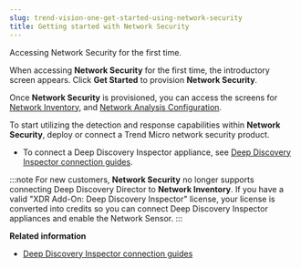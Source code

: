 ```yaml
---
slug: trend-vision-one-get-started-using-network-security
title: Getting started with Network Security
---
```


Accessing Network Security for the first time.

When accessing **Network Security** for the first time, the introductory screen appears. Click **Get Started** to provision **Network Security**.

Once **Network Security** is provisioned, you can access the screens for [Network Inventory](network-inventory.md), and [Network Analysis Configuration](network-analysis-configuration.md).

To start utilizing the detection and response capabilities within **Network Security**, deploy or connect a Trend Micro network security product.

- To connect a Deep Discovery Inspector appliance, see [Deep Discovery Inspector connection guides](ddi-connection-deployment.md).

:::note
For new customers, **Network Security** no longer supports connecting Deep Discovery Director to **Network Inventory**. If you have a valid "XDR Add-On: Deep Discovery Inspector" license, your license is converted into credits so you can connect Deep Discovery Inspector appliances and enable the Network Sensor.
:::

**Related information**

- [Deep Discovery Inspector connection guides](ddi-connection-deployment.md "Learn how to connect Deep Discovery Inspector appliances with Network Inventory.")
